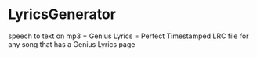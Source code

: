 # LyricsGenerator
speech to text on mp3 + Genius Lyrics = Perfect Timestamped LRC file for any song that has a Genius Lyrics page 
